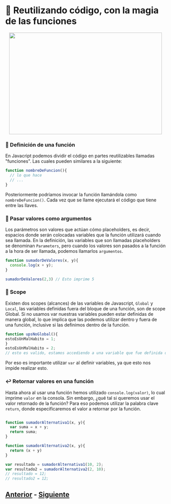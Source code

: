 # :tophat: Reutilizando código, con la magia de las funciones

<p align="center">
  <img width="480" height="320" src="https://github.com/WorkshopTechnology/Materiales/blob/master/Talleres/CuentosDeJavascript/ZombieingDoodle.svg">
</p>

### :link: Definición de una función
En Javacript podemos dividir el código en partes reutilizables llamadas "funciones". Las cuales pueden similares a la siguiente:
```javascript
function nombreDeFuncion(){
  // lo que hace
  // ...
}
```
Posteriormente podríamos invocar la función llamándola como ``nombreDeFuncion()``. Cada vez que se llame ejecutará el código que tiene entre las llaves.

### :satellite: Pasar valores como argumentos
Los parámetros son valores que actúan cómo placeholders, es decir, espacios donde serán colocadas variables que la función utilizará cuando sea llamada. En la definición, las variables que son llamadas placeholders se denominan ``Parameters``, pero cuando los valores son pasados a la función a la hora de ser llamada, podemos llamarlos ``argumentos``.
```javascript
function sumadorDeValores(x, y){
  console.log(x + y);
}

sumadorDeValores(2,3) // Esto imprime 5
```

### :microscope: Scope
Existen dos scopes (alcances) de las variables de Javascript, ``Global`` y ``Local``, las variables definidas fuera del bloque de una función, son de scope Global. Si no usamos var nuestras variables pueden estar definidas de manera global, lo que implica que las podemos utilizar dentro y fuera de una función, inclusive si las definimos dentro de la función.
```javascript
function upsNoGlobal(){
estoEsUnMalHabito = 1;
}
estoEsUnMalHabito = 2; 
// esto es valido, estamos accediendo a una variable que fue definida dentro de una función.
```
Por eso es importante utilizar ``var`` al definir variables, ya que esto nos impide realizar esto.

### :leftwards_arrow_with_hook: Retornar valores en una función
Hasta ahora al usar una función hemos utilizado ``console.log(valor)``, lo cual imprime ``valor`` en la consola. Sin embargo, ¿qué tal si queremos usar el valor retornado de la función? Para eso podemos utilizar la palabra clave ``return``, donde especificaremos el valor a retornar por la función.
```javascript

function sumadorAlternativa1(x, y){
  var suma = x + y;
  return suma;
}

function sumadorAlternativa2(x, y){
  return (x + y)
}

var resultado = sumadorAlternativa1(10, 2);
var resultado2 = sumadorAlternativa2(2, 10);
// resultado = 12;
// resultado2 = 12;
```

## [Anterior](https://github.com/WorkshopTechnology/Materiales/blob/master/Talleres/CuentosDeJavascript/3.-arreglandoUnArreglo.md) - [Siguiente](https://github.com/WorkshopTechnology/Materiales/blob/master/Talleres/CuentosDeJavascript/5.-ComparandoConComparadores.md)
